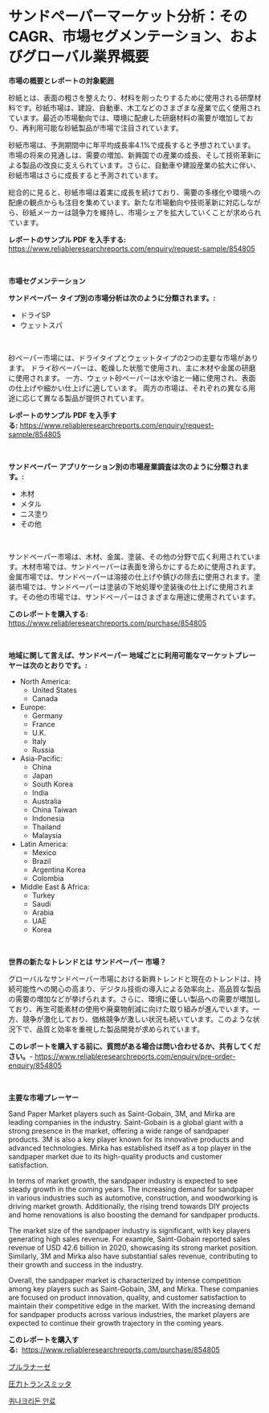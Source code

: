 <p><h1>サンドペーパーマーケット分析：そのCAGR、市場セグメンテーション、およびグローバル業界概要</h1></p><p><strong>市場の概要とレポートの対象範囲</strong></p>
<p><p>砂紙とは、表面の粗さを整えたり、材料を削ったりするために使用される研摩材料です。砂紙市場は、建設、自動車、木工などのさまざまな産業で広く使用されています。最近の市場動向では、環境に配慮した研磨材料の需要が増加しており、再利用可能な砂紙製品が市場で注目されています。</p><p>砂紙市場は、予測期間中に年平均成長率4.1%で成長すると予想されています。市場の将来の見通しは、需要の増加、新興国での産業の成長、そして技術革新による製品の改良に支えられています。さらに、自動車や建設産業の拡大に伴い、砂紙市場はさらに成長すると予測されています。</p><p>総合的に見ると、砂紙市場は着実に成長を続けており、需要の多様化や環境への配慮の観点からも注目を集めています。新たな市場動向や技術革新に対応しながら、砂紙メーカーは競争力を維持し、市場シェアを拡大していくことが求められています。</p></p>
<p><strong>レポートのサンプル PDF を入手する:</strong> <a href="https://www.reliableresearchreports.com/enquiry/request-sample/854805">https://www.reliableresearchreports.com/enquiry/request-sample/854805</a></p>
<p>&nbsp;</p>
<p><strong>市場セグメンテーション</strong></p>
<p><strong>サンドペーパー タイプ別の市場分析は次のように分類されます。:</strong></p>
<p><ul><li>ドライSP</li><li>ウェットスパ</li></ul></p>
<p>&nbsp;</p>
<p><p>砂ペーパー市場には、ドライタイプとウェットタイプの2つの主要な市場があります。 ドライ砂ペーパーは、乾燥した状態で使用され、主に木材や金属の研磨に使用されます。 一方、ウェット砂ペーパーは水や油と一緒に使用され、表面の仕上げや細かい仕上げに適しています。 両方の市場は、それぞれの異なる用途に応じて異なる製品が提供されています。</p></p>
<p><strong>レポートのサンプル PDF を入手する:</strong>&nbsp;<a href="https://www.reliableresearchreports.com/enquiry/request-sample/854805">https://www.reliableresearchreports.com/enquiry/request-sample/854805</a></p>
<p>&nbsp;</p>
<p><strong> サンドペーパー アプリケーション別の市場産業調査は次のように分類されます。:</strong></p>
<p><ul><li>木材</li><li>メタル</li><li>ニス塗り</li><li>その他</li></ul></p>
<p>&nbsp;</p>
<p><p>サンドペーパー市場は、木材、金属、塗装、その他の分野で広く利用されています。木材市場では、サンドペーパーは表面を滑らかにするために使用されます。金属市場では、サンドペーパーは溶接の仕上げや錆びの除去に使用されます。塗装市場では、サンドペーパーは塗装の下地処理や塗装後の仕上げに使用されます。その他の市場では、サンドペーパーはさまざまな用途に使用されています。</p></p>
<p><strong>このレポートを購入する:</strong>&nbsp; <a href="https://www.reliableresearchreports.com/purchase/854805">https://www.reliableresearchreports.com/purchase/854805</a></p>
<p>&nbsp;</p>
<p><strong>地域に関して言えば、サンドペーパー 地域ごとに利用可能なマーケットプレーヤーは次のとおりです。:</strong></p>
<p><ul>
    <li>
        North America:
        <ul>
            <li>United States</li>
            <li>Canada</li>
        </ul>
    </li>
    <li>
        Europe:
        <ul>
            <li>Germany</li>
            <li>France</li>
            <li>U.K.</li>
            <li>Italy</li>
            <li>Russia</li>
        </ul>
    </li>
    <li>
        Asia-Pacific:
        <ul>
            <li>China</li>
            <li>Japan</li>
            <li>South Korea</li>
            <li>India</li>
            <li>Australia</li>
            <li>China Taiwan</li>
            <li>Indonesia</li>
            <li>Thailand</li>
            <li>Malaysia</li>
        </ul>
    </li>
    <li>
        Latin America:
        <ul>
            <li>Mexico</li>
            <li>Brazil</li>
            <li>Argentina Korea</li>
            <li>Colombia</li>
        </ul>
    </li>
    <li>
        Middle East & Africa:
        <ul>
            <li>Turkey</li>
            <li>Saudi</li>
            <li>Arabia</li>
            <li>UAE</li>
            <li>Korea</li>
        </ul>
    </li>
    </ul></p>
<p>&nbsp;</p>
<p><strong>世界の新たなトレンドとは サンドペーパー 市場？</strong></p>
<p><p>グローバルなサンドペーパー市場における新興トレンドと現在のトレンドは、持続可能性への関心の高まり、デジタル技術の導入による効率向上、高品質な製品の需要の増加などが挙げられます。さらに、環境に優しい製品への需要が増加しており、再生可能素材の使用や廃棄物削減に向けた取り組みが進んでいます。一方、競争が激化しており、価格競争が激しい状況も続いています。このような状況下で、品質と効率を重視した製品開発が求められています。</p></p>
<p><strong>このレポートを購入する前に、質問がある場合は問い合わせるか、共有してください。</strong>- <a href="https://www.reliableresearchreports.com/enquiry/pre-order-enquiry/854805">https://www.reliableresearchreports.com/enquiry/pre-order-enquiry/854805</a></p>
<p>&nbsp;</p>
<p><strong>主要な市場プレーヤー</strong></p>
<p><p>Sand Paper Market players such as Saint-Gobain, 3M, and Mirka are leading companies in the industry. Saint-Gobain is a global giant with a strong presence in the market, offering a wide range of sandpaper products. 3M is also a key player known for its innovative products and advanced technologies. Mirka has established itself as a top player in the sandpaper market due to its high-quality products and customer satisfaction.</p><p>In terms of market growth, the sandpaper industry is expected to see steady growth in the coming years. The increasing demand for sandpaper in various industries such as automotive, construction, and woodworking is driving market growth. Additionally, the rising trend towards DIY projects and home renovations is also boosting the demand for sandpaper products.</p><p>The market size of the sandpaper industry is significant, with key players generating high sales revenue. For example, Saint-Gobain reported sales revenue of USD 42.6 billion in 2020, showcasing its strong market position. Similarly, 3M and Mirka also have substantial sales revenue, contributing to their growth and success in the industry.</p><p>Overall, the sandpaper market is characterized by intense competition among key players such as Saint-Gobain, 3M, and Mirka. These companies are focused on product innovation, quality, and customer satisfaction to maintain their competitive edge in the market. With the increasing demand for sandpaper products across various industries, the market players are expected to continue their growth trajectory in the coming years.</p></p>
<p><strong>このレポートを購入する:</strong>&nbsp;&nbsp;<a href="https://www.reliableresearchreports.com/purchase/854805">https://www.reliableresearchreports.com/purchase/854805</a></p>
<p><p><a href="https://github.com/JacksonWiza1924/Market-Research-Report-List-1/blob/main/748730016753.md">プルラナーゼ</a></p><p><a href="https://github.com/Calvi3ynJerde867/Market-Research-Report-List-1/blob/main/931889416752.md">圧力トランスミッタ</a></p><p><a href="https://github.com/RichardLueilwitz787/Market-Research-Report-List-1/blob/main/134642915723.md">퀴나크리돈 안료</a></p></p>